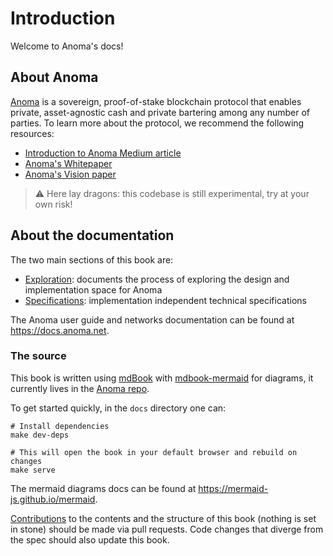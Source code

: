 # Introduction

Welcome to Anoma's docs!

## About Anoma

[Anoma](https://anoma.network/) is a sovereign, proof-of-stake blockchain protocol that enables private, asset-agnostic cash and private bartering among any number of parties. To learn more about the protocol, we recommend the following resources:

- [Introduction to Anoma Medium article](https://medium.com/anomanetwork/introducing-anoma-a-blockchain-for-private-asset-agnostic-bartering-dcc47ac42d9f)
- [Anoma's Whitepaper](https://anoma.network/papers/whitepaper.pdf)
- [Anoma's Vision paper](https://anoma.network/papers/vision-paper.pdf)

> ⚠️ Here lay dragons: this codebase is still experimental, try at your own risk!

## About the documentation

The two main sections of this book are:

- [Exploration](./explore): documents the process of exploring the design and implementation space for Anoma
- [Specifications](./specs): implementation independent technical specifications

The Anoma user guide and networks documentation can be found at <https://docs.anoma.net>.

### The source

This book is written using [mdBook](https://rust-lang.github.io/mdBook/) with [mdbook-mermaid](https://github.com/badboy/mdbook-mermaid) for diagrams, it currently lives in the [Anoma repo](https://github.com/anoma/anoma).

To get started quickly, in the `docs` directory one can:

```shell
# Install dependencies
make dev-deps

# This will open the book in your default browser and rebuild on changes
make serve
```

The mermaid diagrams docs can be found at <https://mermaid-js.github.io/mermaid>.

[Contributions](https://github.com/anoma/anoma/issues) to the contents and the structure of this book (nothing is set in stone) should be made via pull requests. Code changes that diverge from the spec should also update this book.
